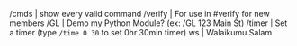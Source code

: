 /cmds		   | show every valid command
/verify        | For use in #verify for new members
/GL            | Demo my Python Module? (ex: /GL 123 Main St)
/timer         | Set a timer (type `/time 0 30` to set 0hr 30min timer)
ws	           | Walaikumu Salam
